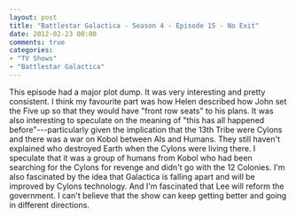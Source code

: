 ```yaml
---
layout: post
title: "Battlestar Galactica - Season 4 - Episode 15 - No Exit"
date: 2012-02-23 00:00
comments: true
categories:
- "TV Shows"
- "Battlestar Galactica"
---
```


This episode had a major plot dump. It was very interesting and
pretty consistent. I think my favourite part was how Helen
described how John set the Five up so that they would have "front
row seats" to his plans. It was also interesting to speculate on
the meaning of "this has all happened before"---particularly
given the implication that the 13th Tribe were Cylons and there
was a war on Kobol between AIs and Humans. They still haven't
explained who destroyed Earth when the Cylons were living
there. I speculate that it was a group of humans from Kobol who
had been searching for the Cylons for revenge and didn't go with
the 12 Colonies. I'm also fascinated by the idea that Galactica
is falling apart and will be improved by Cylons technology. And
I'm fascinated that Lee will reform the government. I can't
believe that the show can keep getting better and going in
different directions.
